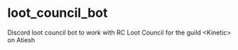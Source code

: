 # loot_council_bot
Discord loot council bot to work with RC Loot Council for the guild &lt;Kinetic> on Atiesh
